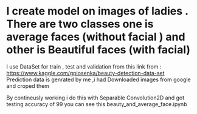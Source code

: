 # I create model on images of ladies . There are two classes one is average faces (without facial ) and other is Beautiful faces (with facial)
I use DataSet for train , test and validation from this link from : https://www.kaggle.com/gpiosenka/beauty-detection-data-set  
Prediction data is genrated by me ,i had Downloaded images from google and croped them 


By contineusly working i do this with Separable Convolution2D and got testing accuracy of 99 
you can see this beauty_and_average_face.ipynb

